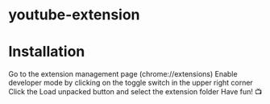 # youtube-extension


# Installation

Go to the extension management page (chrome://extensions)
Enable developer mode by clicking on the toggle switch in the upper right corner
Click the Load unpacked button and select the extension folder
Have fun! 📺
